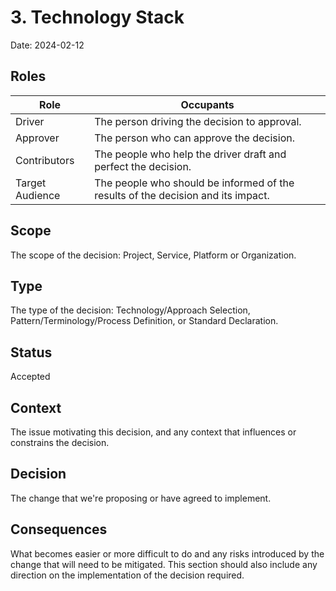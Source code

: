 # 3. Technology Stack

Date: 2024-02-12

## Roles

| Role            | Occupants                                                                        |
| --------------- | -------------------------------------------------------------------------------- |
| Driver          | The person driving the decision to approval.                                     |
| Approver        | The person who can approve the decision.                                         |
| Contributors    | The people who help the driver draft and perfect the decision.                   |
| Target Audience | The people who should be informed of the results of the decision and its impact. |

## Scope

The scope of the decision: Project, Service, Platform or Organization.

## Type

The type of the decision: Technology/Approach Selection, Pattern/Terminology/Process Definition, or Standard Declaration.

## Status

Accepted

## Context

The issue motivating this decision, and any context that influences or constrains the decision.

## Decision

The change that we're proposing or have agreed to implement.

## Consequences

What becomes easier or more difficult to do and any risks introduced by the change that will need to be mitigated.  This section should also include any direction on the implementation of the decision required.
